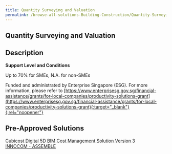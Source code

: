 ```yaml
---
title: Quantity Surveying and Valuation
permalink: /browse-all-solutions-Building-Construction/Quantity-Surveying-and-Valuation
---
```


## Quantity Surveying and Valuation
## Description

**Support Level and Conditions**

Up to 70% for SMEs, N.A. for non-SMEs

Funded and administrated by Enterprise Singapore (ESG). For more information, please refer to
[https://www.enterprisesg.gov.sg/financial-assistance/grants/for-local-companies/productivity-solutions-grant](https://www.enterprisesg.gov.sg/financial-assistance/grants/for-local-companies/productivity-solutions-grant){:target="_blank"}{:rel="noopener"}

## Pre-Approved Solutions

<a href='/productivity-solutions-grant/solutionrepo/solution436' target='_blank'>Cubicost Digital 5D BIM Cost Management Solution Version 3</a><br>
<a href='/productivity-solutions-grant/solutionrepo/solution2288' target='_blank'>INNOCOM - ASSEMBLE</a><br>
